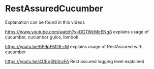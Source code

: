 # RestAssuredCucumber

Explanation can be found in this videos


https://www.youtube.com/watch?v=DD7WcMgENg8 explains usage of cucumber, cucumber guice, lombok

https://youtu.be/6F9pFM26-rM  explains usage of RestAssured with cucumber

https://youtu.be/4CEqSN0nvFA Rest assured logging level explained